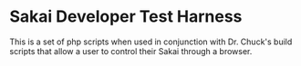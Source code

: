 Sakai Developer Test Harness
============================

This is a set of php scripts when used in conjunction with Dr. Chuck's build scripts that allow a user to control their Sakai
through a browser.



